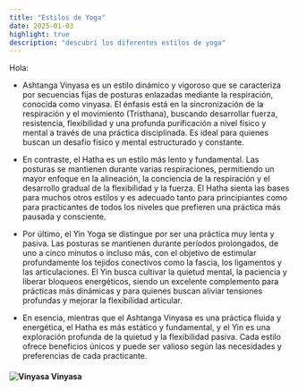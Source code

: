 ```yaml
---
title: "Estilos de Yoga"
date: 2025-01-03
highlight: true
description: "descubrí los diferentes estilos de yoga"
---
```


Hola:   
- Ashtanga Vinyasa es un estilo dinámico y vigoroso que se caracteriza por secuencias fijas de posturas enlazadas mediante la respiración, conocida como vinyasa. El énfasis está en la sincronización de la respiración y el movimiento (Tristhana), buscando desarrollar fuerza, resistencia, flexibilidad y una profunda purificación a nivel físico y mental a través de una práctica disciplinada. Es ideal para quienes buscan un desafío físico y mental estructurado y constante.


- En contraste, el Hatha es un estilo más lento y fundamental. Las posturas se mantienen durante varias respiraciones, permitiendo un mayor enfoque en la alineación, la conciencia de la respiración y el desarrollo gradual de la flexibilidad y la fuerza. El Hatha sienta las bases para muchos otros estilos y es adecuado tanto para principiantes como para practicantes de todos los niveles que prefieren una práctica más pausada y consciente.


- Por último, el Yin Yoga se distingue por ser una práctica muy lenta y pasiva. Las posturas se mantienen durante períodos prolongados, de uno a cinco minutos o incluso más, con el objetivo de estimular profundamente los tejidos conectivos como la fascia, los ligamentos y las articulaciones. El Yin busca cultivar la quietud mental, la paciencia y liberar bloqueos energéticos, siendo un excelente complemento para prácticas más dinámicas y para quienes buscan aliviar tensiones profundas y mejorar la flexibilidad articular.


- En esencia, mientras que el Ashtanga Vinyasa es una práctica fluida y energética, el Hatha es más estático y fundamental, y el Yin es una exploración profunda de la quietud y la flexibilidad pasiva. Cada estilo ofrece beneficios únicos y puede ser valioso según las necesidades y preferencias de cada practicante.

#### <img src="/yogaenbaires/images/lotus-vinyasa.png" alt="Vinyasa" class="legend-icon">  Vinyasa
